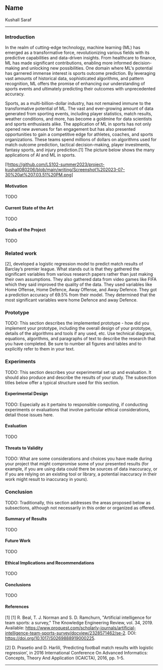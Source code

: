 
## Name

Kushall Saraf

---


### Introduction


In the realm of cutting-edge technology, machine learning (ML) has emerged as a transformative force, revolutionizing various fields with its predictive capabilities and data-driven insights. From healthcare to finance, ML has made significant contributions, enabling more informed decision-making and unlocking new possibilities. One domain where ML's potential has garnered immense interest is sports outcome prediction. By leveraging vast amounts of historical data, sophisticated algorithms, and pattern recognition, ML offers the promise of enhancing our understanding of sports events and ultimately predicting their outcomes with unprecedented accuracy.

Sports, as a multi-billion-dollar industry, has not remained immune to the transformative potential of ML. The vast and ever-growing amount of data generated from sporting events, including player statistics, match results, weather conditions, and more, has become a goldmine for data scientists and sports enthusiasts alike. The application of ML in sports has not only opened new avenues for fan engagement but has also presented opportunities to gain a competitive edge for athletes, coaches, and sports organizations. These teams spend millions of dollars on algorithms used for match outcome prediction, tactical decision-making, player investments, fantasy sports, and injury prediction.[1] The picture below shows the many applications of AI and ML in sports. 

[!https://github.com/LS102-summer2023/project-kushall080206/blob/main/writing/Screenshot%202023-07-30%20at%207.03.51%20PM.png]




#### Motivation

TODO

#### Current State of the Art

TODO

#### Goals of the Project

TODO

### Related work

[2], developed a logistic regression model to predict match results of Barclay’s premier league. What stands out is that they gathered the significant variables from various research papers rather than just making their own assumptions. They also gathered data from video games like FIFA which they said improved the quality of the data. They used variables like Home Offense,  Home Defence,  Away Offense, and Away Defence. They got a prediction accuracy of 69.5% from their model. They determined that the most significant variables were home Defence and away Defence. 


### Prototype

TODO: This section describes the implemented prototype - how did you implement your prototype, including the overall design of your prototype, details of the algorithms and tools if any used, etc. Use technical diagrams, equations, algorithms, and paragraphs of text to describe the research that you have completed. Be sure to number all figures and tables and to explicitly refer to them in your text.

### Experiments

TODO: This section describes your experimental set up and evaluation. It should also produce and describe the results of your study. The subsection titles below offer a typical structure used for this section.

#### Experimental Design

TODO: Especially as it pertains to responsible computing, if conducting experiments or evaluations that involve particular ethical considerations, detail those issues here.

#### Evaluation

TODO

#### Threats to Validity

TODO: What are some considerations and choices you have made during your project that might compromise some of your presented results (for example, if you are using data could there be sources of data inaccuracy, or if you are relying on an existing tool or library, a potential inaccuracy in their work might result to inaccuracy in yours).

### Conclusion

TODO: Traditionally, this section addresses the areas proposed below as subsections, although not necessarily in this order or organized as offered.

#### Summary of Results

TODO

#### Future Work

TODO

#### Ethical Implications and Recommendations

TODO

#### Conclusions

TODO

#### References


[1] [1] R. Beal, T. J. Norman and S. D. Ramchurn, "Artificial intelligence for team sports: a survey," The Knowledge Engineering Review, vol. 34, 2019. Available: https://www.proquest.com/scholarly-journals/artificial-intelligence-team-sports-survey/docview/2328571462/se-2. DOI: https://doi.org/10.1017/S0269888919000225.

[2] D. Prasetio and D. Harlili, ‘Predicting football match results with logistic regression’, in 2016 International Conference On Advanced Informatics: Concepts, Theory And Application (ICAICTA), 2016, pp. 1–5.

---
